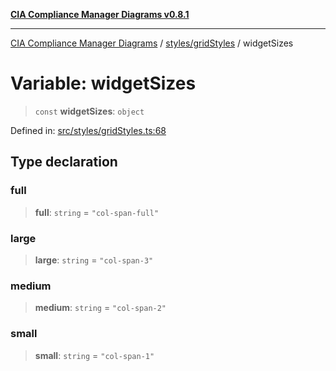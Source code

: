 [**CIA Compliance Manager Diagrams v0.8.1**](../../../README.md)

***

[CIA Compliance Manager Diagrams](../../../modules.md) / [styles/gridStyles](../README.md) / widgetSizes

# Variable: widgetSizes

> `const` **widgetSizes**: `object`

Defined in: [src/styles/gridStyles.ts:68](https://github.com/Hack23/cia-compliance-manager/blob/4236f4375d9cfb0505c191818eeb5443ec527132/src/styles/gridStyles.ts#L68)

## Type declaration

### full

> **full**: `string` = `"col-span-full"`

### large

> **large**: `string` = `"col-span-3"`

### medium

> **medium**: `string` = `"col-span-2"`

### small

> **small**: `string` = `"col-span-1"`
